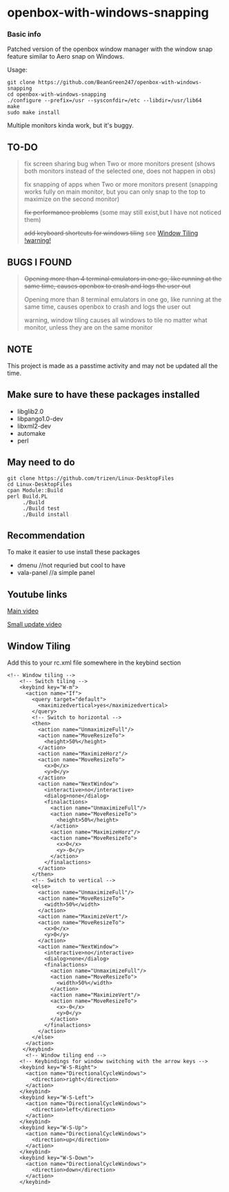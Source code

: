 # openbox-with-windows-snapping
### Basic info
Patched version of the openbox window manager with the window snap feature similar to Aero snap on Windows.

Usage:
```
git clone https://github.com/BeanGreen247/openbox-with-windows-snapping
cd openbox-with-windows-snapping
./configure --prefix=/usr --sysconfdir=/etc --libdir=/usr/lib64
make
sudo make install
```
Multiple monitors kinda work, but it's buggy.

## TO-DO
> fix screen sharing bug when Two or more monitors present (shows both monitors instead of the selected one, does not happen in obs)
>
> fix snapping of apps when Two or more monitors present (snapping works fully on main monitor, but you can only snap to the top to maximize on the second monitor)
>
> ~~fix performance problems~~ (some may still exist,but I have not noticed them)
>
> ~~add keyboard shortcuts for windows tiling~~ see [Window Tiling](#window-tiling) [!warning!](#bugs-i-found)

## BUGS I FOUND
> ~~Opening more than 4 terminal emulators in one go, like running at the same time, causes openbox to crash and logs the user out~~
> 
> Opening more than 8 terminal emulators in one go, like running at the same time, causes openbox to crash and logs the user out
> 
> warning, window tiling causes all windows to tile no matter what monitor, unless they are on the same monitor

## NOTE

This project is made as a passtime activity and may not be updated all the time.

## Make sure to have these packages installed
* libglib2.0
* libpango1.0-dev
* libxml2-dev
* automake
* perl

## May need to do
```
git clone https://github.com/trizen/Linux-DesktopFiles
cd Linux-DesktopFiles
cpan Module::Build
perl Build.PL
     ./Build
     ./Build test
     ./Build install
```

## Recommendation
To make it easier to use install these packages
* dmenu //not requried but cool to have
* vala-panel //a simple panel

## Youtube links

[Main video](https://youtu.be/2yxb1ed1lJQ)

[Small update video](https://youtu.be/yt2VVqcNcVY)

## Window Tiling
Add this to your rc.xml file somewhere in the keybind section
```
<!-- Window tiling -->
    <!-- Switch tiling -->
    <keybind key="W-m">
      <action name="If">
        <query target="default">
          <maximizedvertical>yes</maximizedvertical>
        </query>
        <!-- Switch to horizontal -->
        <then>
          <action name="UnmaximizeFull"/>
          <action name="MoveResizeTo">
            <height>50%</height>
          </action>
          <action name="MaximizeHorz"/>
          <action name="MoveResizeTo">
            <x>0</x>
            <y>0</y>
          </action>
          <action name="NextWindow">
            <interactive>no</interactive>
            <dialog>none</dialog>
            <finalactions>
              <action name="UnmaximizeFull"/>
              <action name="MoveResizeTo">
                <height>50%</height>
              </action>
              <action name="MaximizeHorz"/>
              <action name="MoveResizeTo">
                <x>0</x>
                <y>-0</y>
              </action>
            </finalactions>
          </action>
        </then>
        <!-- Switch to vertical -->
        <else>
          <action name="UnmaximizeFull"/>
          <action name="MoveResizeTo">
            <width>50%</width>
          </action>
          <action name="MaximizeVert"/>
          <action name="MoveResizeTo">
            <x>0</x>
            <y>0</y>
          </action>
          <action name="NextWindow">
            <interactive>no</interactive>
            <dialog>none</dialog>
            <finalactions>
              <action name="UnmaximizeFull"/>
              <action name="MoveResizeTo">
                <width>50%</width>
              </action>
              <action name="MaximizeVert"/>
              <action name="MoveResizeTo">
                <x>-0</x>
                <y>0</y>
              </action>
            </finalactions>
          </action>
        </else>
      </action>
     </keybind>
      <!-- Window tiling end -->
    <!-- Keybindings for window switching with the arrow keys -->
    <keybind key="W-S-Right">
      <action name="DirectionalCycleWindows">
        <direction>right</direction>
      </action>
    </keybind>
    <keybind key="W-S-Left">
      <action name="DirectionalCycleWindows">
        <direction>left</direction>
      </action>
    </keybind>
    <keybind key="W-S-Up">
      <action name="DirectionalCycleWindows">
        <direction>up</direction>
      </action>
    </keybind>
    <keybind key="W-S-Down">
      <action name="DirectionalCycleWindows">
        <direction>down</direction>
      </action>
    </keybind>
```
